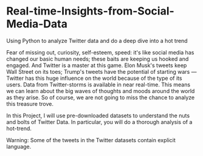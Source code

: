 # Real-time-Insights-from-Social-Media-Data
Using Python to analyze Twitter data and do a deep dive into a hot trend

Fear of missing out, curiosity, self-esteem, speed: it's like social media has changed our basic human needs; these baits are keeping us hooked and engaged. And Twitter is a master at this game. Elon Musk's tweets keep Wall Street on its toes; Trump's tweets have the potential of starting wars — Twitter has this huge influence on the world because of the type of its users. Data from Twitter-storms is available in near real-time. This means we can learn about the big waves of thoughts and moods around the world as they arise. So of course, we are not going to miss the chance to analyze this treasure trove.

In this Project, I will use pre-downloaded datasets to understand the nuts and bolts of Twitter Data. In particular, you will do a thorough analysis of a hot-trend.

Warning: Some of the tweets in the Twitter datasets contain explicit language.
